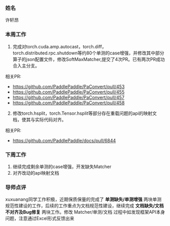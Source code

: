 ### 姓名

许轩昂

### 本周工作

1. 完成对torch.cuda.amp.autocast，torch.diff，torch.distributed.rpc.shutdown等约80个单测的case增强，并修改其中部分算子的json配置文件，修改SoftMaxMatcher,提交了4次PR。已有两次PR成功合入主分支。
   
  相关PR:
- https://github.com/PaddlePaddle/PaConvert/pull/453
- https://github.com/PaddlePaddle/PaConvert/pull/455
- https://github.com/PaddlePaddle/PaConvert/pull/457
- https://github.com/PaddlePaddle/PaConvert/pull/458
2. 修改torch.hsplit，torch.Tensor.hsplit等部分存在重载问题的api的映射文档，使其与实际代码对齐。
  
  相关PR:
  - https://github.com/PaddlePaddle/docs/pull/6844
### 下周工作

1. 继续完成剩余单测的case增强，开发缺失Matcher
2. 对齐改动的api映射文档

### 导师点评
xuxuanang同学工作积极，近期保质保量的完成了 **单测缺失/单测增强** 两块单测规范性建设的工作，后续的工作重点为文档规范性建设，继续完成 **文档缺失/文档不对齐及Bug修复** 两块工作。修改 Matcher/单测/文档 过程中如发现框架API本身问题，注意通过Excel形式反馈出来
